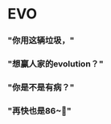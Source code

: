 <!--
 * @Author: your name
 * @Date: 2019-12-13 17:48:16
 * @LastEditTime: 2019-12-19 14:05:51
 * @LastEditors: your name
 * @Description: In User Settings Edit
 * @FilePath: \EVO\README.md
 -->
# EVO
### "你用这辆垃圾，"
### "想赢人家的evolution？"
### "你是不是有病？"

### "再快也是86~🤔"